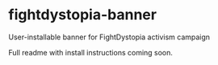 # fightdystopia-banner

User-installable banner for FightDystopia activism campaign

Full readme with install instructions coming soon.